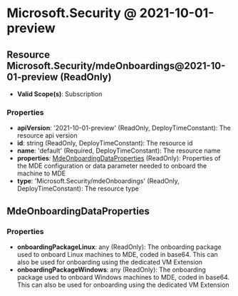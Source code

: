 # Microsoft.Security @ 2021-10-01-preview

## Resource Microsoft.Security/mdeOnboardings@2021-10-01-preview (ReadOnly)
* **Valid Scope(s)**: Subscription
### Properties
* **apiVersion**: '2021-10-01-preview' (ReadOnly, DeployTimeConstant): The resource api version
* **id**: string (ReadOnly, DeployTimeConstant): The resource id
* **name**: 'default' (Required, DeployTimeConstant): The resource name
* **properties**: [MdeOnboardingDataProperties](#mdeonboardingdataproperties) (ReadOnly): Properties of the MDE configuration or data parameter needed to onboard the machine to MDE
* **type**: 'Microsoft.Security/mdeOnboardings' (ReadOnly, DeployTimeConstant): The resource type

## MdeOnboardingDataProperties
### Properties
* **onboardingPackageLinux**: any (ReadOnly): The onboarding package used to onboard Linux machines to MDE, coded in base64. This can also be used for onboarding using the dedicated VM Extension
* **onboardingPackageWindows**: any (ReadOnly): The onboarding package used to onboard Windows machines to MDE, coded in base64. This can also be used for onboarding using the dedicated VM Extension


